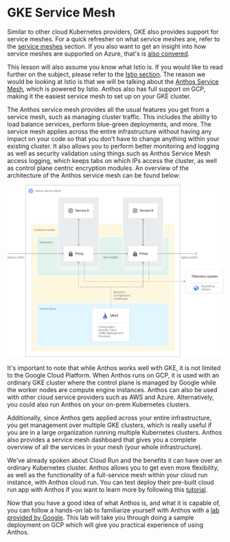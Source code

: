 # GKE Service Mesh

Similar to other cloud Kubernetes providers, GKE also provides support for service meshes. For a quick refresher on what service meshes are, refer to the [service meshes](../ServiceMesh101/what-are-service-meshes.md) section. If you also want to get an insight into how service meshes are supported on Azure, that's is [also convered](../AKS101/aks-service-mesh.md).

This lesson will also assume you know what Istio is. If you would like to read further on the subject, please refer to the [Istio section](../ServiceMesh101/what-is-istio.md). The reason we would be looking at Istio is that we will be talking about the [Anthos Service Mesh](https://cloud.google.com/service-mesh/docs/overview), which is powered by Istio. Anthos also has full support on GCP, making it the easiest service mesh to set up on your GKE cluster.

The Anthos service mesh provides all the usual features you get from a service mesh, such as managing cluster traffic. This includes the ability to load balance services, perform blue-green deployments, and more. The service mesh applies across the entire infrastructure without having any impact on your code so that you don't have to change anything within your existing cluster. It also allows you to perform better monitoring and logging as well as security validation using things such as Anthos Service Mesh access logging, which keeps tabs on which IPs access the cluster, as well as control plane centric encryption modules. An overview of the architecture of the Anthos service mesh can be found below:

![Anthos Service Mesh architecture](mesh-arch.svg)

It's important to note that while Anthos works well with GKE, it is not limited to the Google Cloud Platform. When Anthos runs on GCP, it is used with an ordinary GKE cluster where the control plane is managed by Google while the worker nodes are compute engine instances. Anthos can also be used with other cloud service providers such as AWS and Azure. Alternatively, you could also run Anthos on your on-prem Kubernetes clusters.

Additionally, since Anthos gets applied across your entire infrastructure, you get management over multiple GKE clusters, which is really useful if you are in a large organization running multiple Kubernetes clusters. Anthos also provides a service mesh dashboard that gives you a complete overview of all the services in your mesh (your whole infrastructure). 

We've already spoken about Cloud Run and the benefits it can have over an ordinary Kubernetes cluster. Anthos allows you to get even more flexibility, as well as the functionality of a full-service mesh within your cloud run instance, with Anthos cloud run. You can test deploy their pre-built cloud run app with Anthos if you want to learn more by following this [tutorial](https://cloud.google.com/anthos/run/docs/deploy-application).

Now that you have a good idea of what Anthos is, and what it is capable of, you can follow a hands-on lab to familiarize yourself with Anthos with a [lab provided by Google](https://console.cloud.google.com/marketplace/details/click-to-deploy-images/anthos-sample-deployment). This lab will take you through doing a sample deployment on GCP which will give you practical experience of using Anthos.